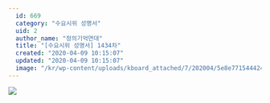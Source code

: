 ```yaml
---
  id: 669
  category: "수요시위 성명서"
  uid: 2
  author_name: "정의기억연대"
  title: "[수요시위 성명서] 1434차"
  created: "2020-04-09 10:15:07"
  updated: "2020-04-09 10:15:07"
  image: "/kr/wp-content/uploads/kboard_attached/7/202004/5e8e7715444248102177.jpg"
---
```

![](/kr/wp-content/uploads/kboard_attached/7/202004/5e8e7715444248102177.jpg)